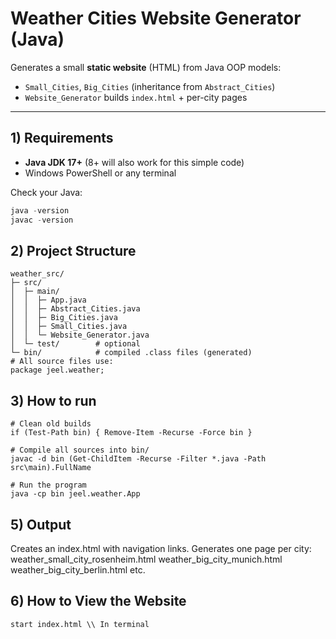 # Weather Cities Website Generator (Java)

Generates a small **static website** (HTML) from Java OOP models:
- `Small_Cities`, `Big_Cities` (inheritance from `Abstract_Cities`)
- `Website_Generator` builds `index.html` + per-city pages

---

## 1) Requirements

- **Java JDK 17+** (8+ will also work for this simple code)
- Windows PowerShell or any terminal

Check your Java:
```powershell
java -version
javac -version
```

## 2) Project Structure
```
weather_src/
├─ src/
│  ├─ main/
│  │  ├─ App.java
│  │  ├─ Abstract_Cities.java
│  │  ├─ Big_Cities.java
│  │  ├─ Small_Cities.java
│  │  └─ Website_Generator.java
│  └─ test/        # optional
└─ bin/            # compiled .class files (generated)
# All source files use:
package jeel.weather;

```

## 3) How to run
```
# Clean old builds
if (Test-Path bin) { Remove-Item -Recurse -Force bin }

# Compile all sources into bin/
javac -d bin (Get-ChildItem -Recurse -Filter *.java -Path src\main).FullName

# Run the program
java -cp bin jeel.weather.App

```
## 5) Output 

Creates an index.html with navigation links.
Generates one page per city:
    weather_small_city_rosenheim.html
    weather_big_city_munich.html
    weather_big_city_berlin.html
    etc.    

## 6) How to View the Website
```
start index.html \\ In terminal
```
